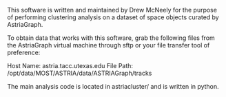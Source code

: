 This software is written and maintained by Drew McNeely for the purpose of performing clustering analysis on a dataset of space objects curated by AstriaGraph.

To obtain data that works with this software, grab the following files from the AstriaGraph virtual machine through sftp or your file transfer tool of preference:

Host Name: astria.tacc.utexas.edu
File Path: /opt/data/MOST/ASTRIA/data/ASTRIAGraph/tracks

The main analysis code is located in astriacluster/ and is written in python.
